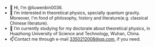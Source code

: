 - 👋 Hi, I’m @liuwenbin0036.
- 👀 I’m interested in theoretical physics, specially quantum gravity. Moreover, I'm fond of philosophy, history and literature(e.g. classical Chinese literature).
- 🌱 I’m currently studying for my doctorate about theoretical physics, in Huazhong University of Science and Technology, Wuhan, China.
- 📫Contact me through e-mail 3350212008@qq.com, if you need.

<!---
liuwenbin0036/liuwenbin0036 is a ✨ special ✨ repository because its `README.md` (this file) appears on your GitHub profile.
You can click the Preview link to take a look at your changes.
--->
